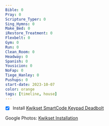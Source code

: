 ```yaml
---
Bible: 0
Pray: 0
Scripture_Typer: 0
Sing_Hymns: 0
Make_Bed: 0
iRestore_Treatment: 0
Flexbelt: 0
Gym: 0
Run: 0
Clean_Room: 0
Headway: 0
Spanish: 0
Yousicion: 0
NoFap: 0
Tiege_Hanley: 0
Pushups: 0
start-date: 2023-10-07
color: orange
tags: [timeline, house]
---
```

<span
	  class='ob-timelines' 
	  data-title='Install SmartCode Deadbolt' 
	  data-img = 'https://lh3.googleusercontent.com/pw/ADCreHfpMahhiPTMUmzgbrd-vrONco7Df8c53k13tNJpJ5WmI-m6wUO39AThH5xpDS8l5I375GFFqMxrCzB3T9NRqW763Z3kr99JsfdTb-mWzyqVVlrw7ptNKELuAdL5uH2fc5DIV3piInMZaPKHv9v_ewnTtw=w596-h794-s-no-gm?authuser=0'> 
</span>
- [x] Install [Kwikset SmartCode Keypad Deadbolt](https://www.kwikset.com/products/detail/909-smartcode-traditional-electronic-deadbolt)

Google Photos: [Kwikset Installation](https://photos.app.goo.gl/w2pM4M5whY3SU85h7)